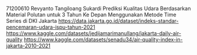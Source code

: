 71200610 Revyanto Tangiloang Sukardi 
Prediksi Kualitas Udara Berdasarkan Material Polutan untuk 3 Tahun Ke Depan Menggunakan Metode Time Series di DKI Jakarta
https://data.jakarta.go.id/dataset/indeks-standar-pencemaran-udara-ispu-tahun-2021
https://www.kaggle.com/datasets/jedijamarimanullang/jakarta-daily-air-quality
https://www.kaggle.com/datasets/senadu34/air-quality-index-in-jakarta-2010-2021
